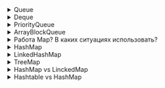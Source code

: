 <details><summary>Queue</summary>
    <p><b>Queue</b> - интерфейс очереди в java, работающий по принципу первый вошел - первый вышел (FIFO)</p>
    <ul>Описывает методы:
        <li><b>boolean add(E e)</b> - вставляет элемент, если успешно то возвращает true, иначе бросает IllegalStateException</li>
        <li><b>E element()</b> - возвращает, но не удаляет, элемент из начала очереди. Если очередь пуста, генерирует исключение NoSuchElementException</li>
        <li><b>boolean offer(E obj)</b> - добавляет элемент obj в конец очереди. Если элемент удачно добавлен, возвращает true, иначе - false</li>
        <li><b>E peek()</b> - возвращает без удаления элемент из начала очереди. Если очередь пуста, возвращает значение null</li>
        <li><b>E poll()</b> - возвращает с удалением элемент из начала очереди. Если очередь пуста, возвращает значение null</li>
        <li><b>E remove()</b> - возвращает с удалением элемент из начала очереди. Если очередь пуста, генерирует исключение NoSuchElementException</li>
    </ul>
</details>
<details><summary>Deque</summary>
    <p>Deque расширяет интерфейс Queue и определяет поведение двунаправленной очереди, которая работает как обычная однонаправленная очередь, либо как стек, действующий по принципу LIFO</p>
    <ul>Методы:
        <li><b>void addFirst(E obj)</b> - добавляет элемент в начало очереди</li>
        <li><b>void addLast(E obj)</b> - добавляет элемент obj в конец очереди</li>
        <li><b>E getFirst()</b> - возвращает без удаления элемент из головы очереди. Если очередь пуста, генерирует исключение NoSuchElementException</li>
        <li><b>E getLast()</b> - возвращает без удаления последний элемент очереди. Если очередь пуста, генерирует исключение NoSuchElementException</li>
        <li><b>boolean offerFirst(E obj)</b> - добавляет элемент obj в самое начало очереди. Если элемент удачно добавлен, возвращает true, иначе - false</li>
        <li><b>boolean offerLast(E obj)</b> - добавляет элемент obj в конец очереди. Если элемент удачно добавлен, возвращает true, иначе - false</li>
        <li><b>E peekFirst()</b> - возвращает без удаления элемент из начала очереди. Если очередь пуста, возвращает значение null</li>
        <li><b>E peekLast()</b> - возвращает без удаления последний элемент очереди. Если очередь пуста, возвращает значение null</li>
        <li><b>E pollFirst()</b> - возвращает с удалением элемент из начала очереди. Если очередь пуста, возвращает значение null</li>
        <li><b>E pollLast()</b> - возвращает с удалением последний элемент очереди. Если очередь пуста, возвращает значение null</li>
        <li><b>E pop()</b> - возвращает с удалением элемент из начала очереди. Если очередь пуста, генерирует исключение NoSuchElementException</li>
        <li><b>void push(E element)</b> - добавляет элемент в самое начало очереди</li>
        <li><b>E removeFirst()</b> - возвращает с удалением элемент из начала очереди. Если очередь пуста, генерирует исключение NoSuchElementException</li>
        <li><b>E removeLast()</b> - возвращает с удалением элемент из конца очереди. Если очередь пуста, генерирует исключение NoSuchElementException</li>
        <li><b>boolean removeFirstOccurrence(Object obj)</b> - удаляет первый встреченный элемент obj из очереди. Если удаление произшло, то возвращает true, иначе возвращает false</li>
        <li><b>boolean removeLastOccurrence(Object obj)</b> - удаляет последний встреченный элемент obj из очереди. Если удаление произшло, то возвращает true, иначе возвращает false</li>
    </ul>
</details>
<details><summary>PriorityQueue</summary>
    <p>Класс PriorityQueue расширяет класс AbstractQueue и реализует интерфейс Queue. Он служит для создания очереди по приоритетам на основании компаратора очереди</p>
    <ul>Особенности:
        <li>не допускает null</li>
        <li>не можем создать PriorityQueue из non-comparable объектов</li>
        <li>Неограниченная, расширяемая очередь</li>
        <li>Голова — это наименьший элемент по отношению к указанному порядку</li>
        <li>Поскольку PriorityQueue не является потокобезопасным, Java предоставляет класс PriorityBlockingQueue, который реализует интерфейс BlockingQueue для использования в многопоточной среде Java</li>
        <li>Операции извлечения из очереди опрос, удаление, просмотр и доступ к элементу в начале очереди</li>
        <li>Он обеспечивает время O (log (n)) для методов добавления и опроса</li>
        <li>Он наследует методы класса AbstractQueue, AbstractCollection, Collection и Object</li>
    </ul>
</details>
<details><summary>ArrayBlockQueue</summary>
    <p></p>
</details>
<details><summary>Работа Map? В каких ситуациях использовать?</summary>
    <p><b>Map</b> - интерфейс представления (карты) который хранит данные в виде пар ключ-значение. Он не является частью java.util.collections,
        но очень тесно связан. На его основе построены коллекции типа Set
    </p>
    <ul>Особенности:
        <li>Map не может содержать повторяющиеся ключи</li>
        <li>Каждому ключу может соответствовать только одно значение</li>
        <li>Некотороыйе реализации поддерживают в качестве ключа null, такие как HashMap и LinkedHashMap</li>
    </ul>
</details>
<details><summary>HashMap</summary>
    <p><b>HashMap</b> - основан на хэш-таблицах, реализует интерфейс Map. Ключи и значения могут быть ссылочных типов, в том числе и null. 
        Данная реализация не дает гарантий относительно порядка элементов с течением времени
    </p>
    <ul>Поля HashMap:
        <li><b>table</b> - Массив типа Entry[], который является хранилищем ссылок на списки (цепочки) значений</li>
        <li><b>loadFactor</b> - Коэффициент загрузки. Значение по умолчанию 0.75 является хорошим компромиссом между временем доступа и объемом хранимых данных</li>
        <li><b>threshold</b> - Предельное количество элементов, при достижении которого, размер хэш-таблицы увеличивается вдвое. Рассчитывается по формуле (capacity * loadFactor)</li>
        <li><b>size</b> - Количество элементов</li> 
    </ul>
</details>
<details><summary>LinkedHashMap</summary>
    <p><b>LinkedHashMap</b> основана на хеш таблице и связанном списке. Расширяет класс HashMap. Добавляя свои свойства:</br>
        header - «голова» двусвязного списка; accessOrder указывает каким образом будет осуществляться доступ к элементам при использовании итератора
    </p>
    <p>Порядок вставки сохраняется за счет того, что в Entry храняться ссылки на следующий и предыдущий элементы (before, after)</p>
    <p>LinkedHashMap имеет чуть хуже производительность чем HashMap, за счет накладных расходов</p>
</details>
<details><summary>TreeMap</summary>
    <p><b>TreeMap</b> - реализация map, которая сортирует свои записи по ключу с использованием компаратора</p>
    
</details>
<details><summary>HashMap vs LinckedMap</summary>
    <p>HashMap хороша как реализация карты общего назначения, обеспечивающая быстрое хранение и поиск. Однако она хуже из-за хаотичного и беспорядочного расположения записей</p>
    <p>Это приводит к тому, что он плохо работает в сценариях с большим количеством итераций, поскольку вся емкость базового массива влияет на обход, а не только на количество записей</p>
    <p>LinkedHashMap обладает хорошими атрибутами хэш-карт и упорядочивает записи. Он работает лучше при большом количестве итераций, поскольку учитывается только количество записей независимо от емкости</p>
</details>
<details><summary>Hashtable vs HashMap</summary>
    <p>Hashtable - старая реализация структуры данных хэш-таблицы в Java</p>
    <ul>Особенности Hashtable:
        <li>Потокобезопасность</li>
        <li>null не может быть ключем</li>
        <li>Хуже производетельность из-за потокобезопастности</li>
    </ul>
</details>